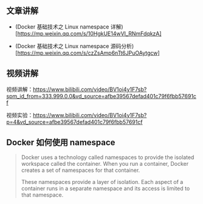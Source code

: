 
## 文章讲解

- (Docker 基础技术之 Linux namespace 详解)[https://mp.weixin.qq.com/s/10HgkUE14wVI_RNmFdqkzA]

- (Docker 基础技术之 Linux namespace 源码分析)[https://mp.weixin.qq.com/s/czZsAmp6nTt6JPuOAytgcw]
## 视频讲解
视频讲解：https://www.bilibili.com/video/BV1oi4y1F7sb?spm_id_from=333.999.0.0&vd_source=afbe39567defad401c79f6fbb57691cf

视频实验：https://www.bilibili.com/video/BV1oi4y1F7sb?p=4&vd_source=afbe39567defad401c79f6fbb57691cf

## Docker 如何使用 namespace
> Docker uses a technology called namespaces to provide the isolated workspace called the container. When you run a container, Docker creates a set of namespaces for that container.
> 
> These namespaces provide a layer of isolation. Each aspect of a container runs in a separate namespace and its access is limited to that namespace.
